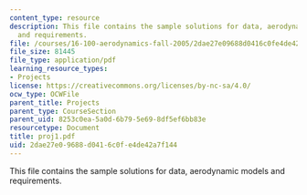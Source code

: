 ```yaml
---
content_type: resource
description: This file contains the sample solutions for data, aerodynamic models
  and requirements.
file: /courses/16-100-aerodynamics-fall-2005/2dae27e09688d0416c0fe4de42a7f144_proj1.pdf
file_size: 81445
file_type: application/pdf
learning_resource_types:
- Projects
license: https://creativecommons.org/licenses/by-nc-sa/4.0/
ocw_type: OCWFile
parent_title: Projects
parent_type: CourseSection
parent_uid: 8253c0ea-5a0d-6b79-5e69-8df5ef6bb83e
resourcetype: Document
title: proj1.pdf
uid: 2dae27e0-9688-d041-6c0f-e4de42a7f144
---
```

This file contains the sample solutions for data, aerodynamic models and requirements.
